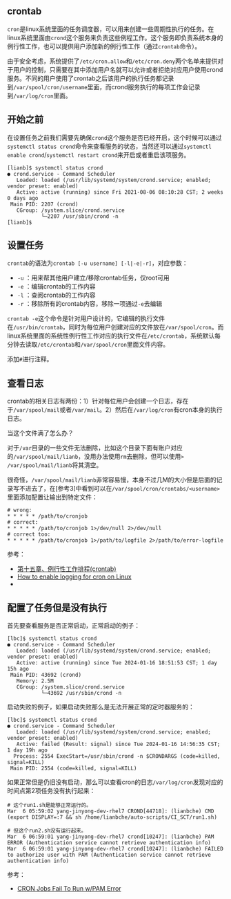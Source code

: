 ## crontab

`cron`是linux系统里面的任务调度器，可以用来创建一些周期性执行的任务。在linux系统里面由`crond`这个服务来负责这些例程工作。这个服务即负责系统本身的例行性工作，也可以提供用户添加新的例行性工作（通过`crontab`命令）。

由于安全考虑，系统提供了`/etc/cron.allow`和`/etc/cron.deny`两个名单来提供对于用户的控制，只需要在其中添加用户名就可以允许或者拒绝对应用户使用crond服务。不同的用户使用了crontab之后该用户的执行任务都记录到`/var/spool/cron/username`里面，而crond服务执行的每项工作会记录到`/var/log/cron`里面。


## 开始之前

在设置任务之前我们需要先确保`crond`这个服务是否已经开启，这个时候可以通过`systemctl status crond`命令来查看服务的状态，当然还可以通过`systemctl enable crond`/`systemctl restart crond`来开启或者重启该项服务。

```
[lianb]$ systemctl status crond
● crond.service - Command Scheduler
   Loaded: loaded (/usr/lib/systemd/system/crond.service; enabled; vendor preset: enabled)
   Active: active (running) since Fri 2021-08-06 08:10:28 CST; 2 weeks 0 days ago
 Main PID: 2207 (crond)
   CGroup: /system.slice/crond.service
           └─2207 /usr/sbin/crond -n
[lianb]$

```


## 设置任务

`crontab`的语法为`crontab [-u username] [-l|-e|-r]`，对应参数：

- `-u` ：用来帮其他用户建立/移除crontab任务，仅root可用
- `-e` ：编辑crontab的工作内容
- `-l` ：查阅crontab的工作内容
- `-r` ：移除所有的crontab内容，移除一项通过`-e`去编辑

`crontab -e`这个命令是针对用户设计的，它编辑的执行文件在`/usr/bin/crontab`，同时为每位用户创建对应的文件放在`/var/spool/cron`。而linux系统里面的系统性例行性工作对应的执行文件在`/etc/crontab`，系统默认每分钟去读取`/etc/crontab`和`/var/spool/cron`里面文件内容。

添加`#`进行注释。


## 查看日志

crontab的相关日志有两份：1）针对每位用户会创建一个日志，存在于`/var/spool/mail`或者`/var/mail`。2）然后在`/var/log/cron`有cron本身的执行日志。


当这个文件满了怎么办？

对于`/var`目录的一些文件无法删除，比如这个目录下面有账户对应的`/var/spool/mail/lianb`，没用办法使用`rm`去删除，但可以使用`> /var/spool/mail/lianb`将其清空。

很奇怪，`/var/spool/mail/lianb`非常容易慢，本身不过几M的大小但是后面的记录写不进去了，在[参考3]中看到可以在`/var/spool/cron/crontabs/<username>`里面添加配置让输出到特定文件：

```
# wrong:
* * * * * /path/to/cronjob
# correct:
* * * * * /path/to/cronjob 1>/dev/null 2>/dev/null
# correct too:
* * * * * /path/to/cronjob 1>/path/to/logfile 2>/path/to/error-logfile
```

参考：

- [第十五章、例行性工作排程(crontab)](http://linux.vbird.org/linux_basic/0430cron.php)
- [How to enable logging for cron on Linux](https://www.techrepublic.com/article/how-to-enable-logging-for-cron-on-linux/)
- [](https://www.unix.com/aix/133978-var-spool-squeue-gets-full-frequently.html)

## 配置了任务但是没有执行

首先要查看服务是否正常启动，正常启动的例子：

```
[lbc]$ systemctl status crond
● crond.service - Command Scheduler
   Loaded: loaded (/usr/lib/systemd/system/crond.service; enabled; vendor preset: enabled)
   Active: active (running) since Tue 2024-01-16 18:51:53 CST; 1 day 15h ago
 Main PID: 43692 (crond)
   Memory: 2.5M
   CGroup: /system.slice/crond.service
           └─43692 /usr/sbin/crond -n
```

启动失败的例子，如果启动失败那么是无法开展正常的定时器服务的：

```
[lbc]$ systemctl status crond
● crond.service - Command Scheduler
   Loaded: loaded (/usr/lib/systemd/system/crond.service; enabled; vendor preset: enabled)
   Active: failed (Result: signal) since Tue 2024-01-16 14:56:35 CST; 1 day 19h ago
  Process: 2554 ExecStart=/usr/sbin/crond -n $CRONDARGS (code=killed, signal=KILL)
 Main PID: 2554 (code=killed, signal=KILL)
```

如果正常但是仍旧没有启动，那么可以查看cron的日志`/var/log/cron`发现对应的时间点第2项任务没有执行起来：

```
# 这个run1.sh是能够正常运行的。
Mar  6 05:59:02 yang-jinyong-dev-rhel7 CROND[44718]: (lianbche) CMD (export DISPLAY=:7 && sh /home/lianbche/auto-scripts/CI_SCT/run1.sh)

# 但这个run2.sh没有运行起来。
Mar  6 06:59:01 yang-jinyong-dev-rhel7 crond[10247]: (lianbche) PAM ERROR (Authentication service cannot retrieve authentication info)
Mar  6 06:59:01 yang-jinyong-dev-rhel7 crond[10247]: (lianbche) FAILED to authorize user with PAM (Authentication service cannot retrieve authentication info)
```

参考：

- [CRON Jobs Fail To Run w/PAM Error](http://www.whitemiceconsulting.com/crondpamerror)